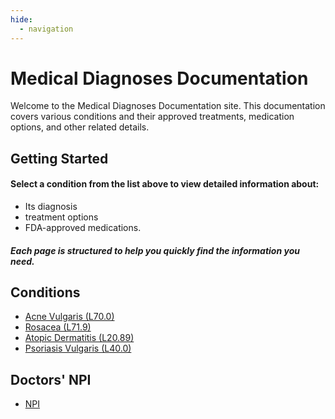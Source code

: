 ```yaml
---
hide:
  - navigation
---
```

# Medical Diagnoses Documentation

Welcome to the Medical Diagnoses Documentation site. This documentation covers various conditions and their approved treatments, medication options, and other related details.

## Getting Started

#### Select a condition from the list above to view detailed information about:
- Its diagnosis
- treatment options
- FDA-approved medications. 
##### Each page is structured to help you quickly find the information you need.

## Conditions

- [Acne Vulgaris (L70.0)](diagnosis/acne_vulgaris.md)
- [Rosacea (L71.9)](diagnosis/rosacea.md)
- [Atopic Dermatitis (L20.89)](diagnosis/atopic_dermatitis.md)
- [Psoriasis Vulgaris (L40.0)](diagnosis/psoriasis_vulgaris.md)

## Doctors' NPI
- [NPI](extras/npi.md)

